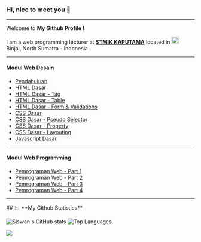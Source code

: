 ### Hi, nice to meet you 👋
<hr />
<p>Welcome to <b>My Github Profile !</b></p>
<p>I am a web programming lecturer at <b><a href="http://kaputama.ac.id/">STMIK KAPUTAMA</a></b> located in <img src="https://cdn-icons-png.flaticon.com/512/323/323372.png" width="20" style="margin: 0; padding: 0;"/> Binjai, North Sumatra - Indonesia</p>
<hr />
<h4>Modul Web Desain</h4>
<ul>
  <li><a href="https://drive.google.com/file/d/1j5MFExi9-1x_CN3cNADBfmRab9DKR-IR/view?usp=sharing">Pendahuluan</a></li>
  <li><a href="https://drive.google.com/file/d/1Jrl8EDzZidBq-Y4zPbFg7Y7DK75893b-/view?usp=sharing">HTML Dasar</a></li>
  <li><a href="https://drive.google.com/file/d/18MbgPPgWrEe95JEmGBvAtTQFfKTxzIze/view?usp=sharing">HTML Dasar - Tag</a></li>
  <li><a href="https://drive.google.com/file/d/1LnMSOeGqA4K4IgAHFGokAGRxA9uIgBzq/view?usp=sharing">HTML Dasar - Table</a></li>
  <li><a href="https://drive.google.com/file/d/1EnYjdmZ7HibViIfhcuFRXHrBV9fH0rI2/view?usp=sharing">HTML Dasar - Form & Validations</a></li>
  <li><a href="https://drive.google.com/file/d/1qC1ksus_7gKDZROytQiloddXgLuxLEVH/view?usp=sharing">CSS Dasar</a></li>
  <li><a href="https://drive.google.com/file/d/1H2YSkcB_yOEX_PQbXsOal6vNFovXEgCX/view?usp=sharing">CSS Dasar - Pseudo Selector</a></li>
  <li><a href="https://drive.google.com/file/d/14-DZ_tt2djJs-vB4APqTOnNxchUOweu5/view?usp=sharing">CSS Dasar - Property</a></li>
  <li><a href="https://drive.google.com/file/d/14vjpv-m1-LdetTYblan02CdJW5M5tLqR/view?usp=sharing">CSS Dasar - Layouting</a></li>
  <li><a href="https://drive.google.com/file/d/1IHt3vSjqPQnbw8eGlF4E84A7K-IlunhQ/view?usp=sharing">Javascript Dasar</a></li>
</ul>
<hr />
<h4>Modul Web Programming</h4>
<ul>
  <li><a href="https://drive.google.com/file/d/1l0JnTGUR-Ko6I_VAGWh2VvZJIuXjb44A/view?usp=sharing">Pemrograman Web - Part 1</a></li>
  <li><a href="https://drive.google.com/file/d/1yuT4duSrmCd16mm4-WsyhsxchKEZRDHr/view?usp=sharing">Pemrograman Web - Part 2</a></li>
  <li><a href="https://drive.google.com/file/d/1ABinJSDPG8Jw9dCqmOT5bWzQqgC2paq0/view?usp=sharing">Pemrograman Web - Part 3</a></li>
  <li><a href="https://drive.google.com/file/d/1_Nsm5Za9QLDwYyQrzMXI3g6wRKLK4-yu/view?usp=sharing">Pemrograman Web - Part 4</a></li>
</ul>
<hr />
## 📉 **My Github Statistics**

![Siswan's GitHub stats](https://github-readme-stats.vercel.app/api?username=siswansyahputra&hide=contribs,prs)
![Top Languages](https://github-readme-stats.vercel.app/api/top-langs/?username=siswansyahputra&layout=compact)

![](https://komarev.com/ghpvc/?username=siswansyahputra)
